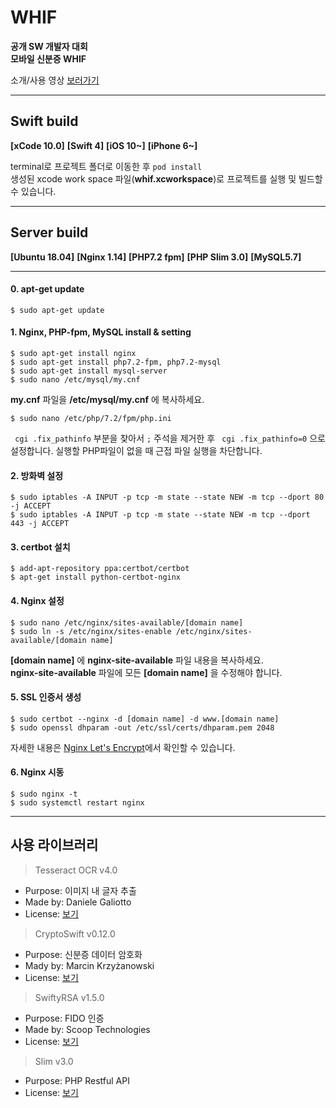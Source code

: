 # WHIF
**공개 SW 개발자 대회**  
**모바일 신분증 WHIF**  
  
소개/사용 영상 [보러가기](https://youtu.be/MgRTrrlrRsc)

***

## Swift build
**[xCode 10.0]** **[Swift 4]** **[iOS 10~]** **[iPhone 6~]**
  
terminal로 프로젝트 폴더로 이동한 후 ```pod install```  
생성된 xcode work space 파일(**whif.xcworkspace**)로 프로젝트를 실행 및 빌드할 수 있습니다.
  
***

## Server build
**[Ubuntu 18.04]** **[Nginx 1.14]** **[PHP7.2 fpm]** **[PHP Slim 3.0]** **[MySQL5.7]**  

***

#### 0. apt-get update
```
$ sudo apt-get update
```


#### 1. Nginx, PHP-fpm, MySQL install & setting
```
$ sudo apt-get install nginx
$ sudo apt-get install php7.2-fpm, php7.2-mysql
$ sudo apt-get install mysql-server
$ sudo nano /etc/mysql/my.cnf
```
**my.cnf** 파일을 **/etc/mysql/my.cnf** 에 복사하세요.
```
$ sudo nano /etc/php/7.2/fpm/php.ini
```
``` cgi .fix_pathinfo``` 부분을 찾아서 ```;``` 주석을 제거한 후 ``` cgi .fix_pathinfo=0``` 으로 설정합니다. 실행할 PHP파일이 없을 때 근접 파일 실행을 차단합니다.


#### 2. 방화벽 설정
```
$ sudo iptables -A INPUT -p tcp -m state --state NEW -m tcp --dport 80 -j ACCEPT
$ sudo iptables -A INPUT -p tcp -m state --state NEW -m tcp --dport 443 -j ACCEPT
```


#### 3. certbot 설치
```
$ add-apt-repository ppa:certbot/certbot
$ apt-get install python-certbot-nginx
```  


#### 4. Nginx 설정
```
$ sudo nano /etc/nginx/sites-available/[domain name]
$ sudo ln -s /etc/nginx/sites-enable /etc/nginx/sites-available/[domain name]
```  
**[domain name]** 에 **nginx-site-available** 파일 내용을 복사하세요.  
**nginx-site-available** 파일에 모든 **[domain name]** 을 수정해야 합니다.


#### 5. SSL 인증서 생성
```
$ sudo certbot --nginx -d [domain name] -d www.[domain name]
$ sudo openssl dhparam -out /etc/ssl/certs/dhparam.pem 2048
```  
자세한 내용은 [Nginx Let's Encrypt](https://varins.com/home-server-07-lets-encrypt-wildcard-certificates/)에서 확인할 수 있습니다.


#### 6. Nginx 시동
```
$ sudo nginx -t
$ sudo systemctl restart nginx
```  

***

## 사용 라이브러리
> Tesseract OCR v4.0
  * Purpose: 이미지 내 글자 추출
  * Made by: Daniele Galiotto
  * License: [보기](https://github.com/elegnate/whif/tree/master/iOS/Pods/TesseractOCRiOS)
  
> CryptoSwift v0.12.0
  * Purpose: 신분증 데이터 암호화
  * Mady by: Marcin Krzyżanowski
  * License: [보기](https://github.com/elegnate/whif/blob/master/iOS/Pods/CryptoSwift/LICENSE)

> SwiftyRSA v1.5.0
  * Purpose: FIDO 인증
  * Made by: Scoop Technologies
  * License: [보기](https://github.com/TakeScoop/SwiftyRSA/blob/master/LICENSE)
  
> Slim v3.0
  * Purpose: PHP Restful API
  * License: [보기](https://github.com/slimphp/Slim/blob/3.x/LICENSE.md)
